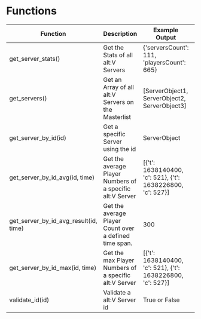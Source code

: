 # Functions

| Function  | Description | Example Output | Extra
| ------- | ------------------ | ------------------ | ------------------ 
| get_server_stats() | Get the Stats of all alt:V Servers | {'serversCount': 111, 'playersCount': 665} | 
| get_servers() | Get an Array of all alt:V Servers on the Masterlist | [ServerObject1, ServerObject2, ServerObject3] | Array with Server Object
| get_server_by_id(id) | Get a specific Server using the id | ServerObject | Returned as Server Object
| get_server_by_id_avg(id, time) | Get the average Player Numbers of a specific alt:V Server | [{'t': 1638140400, 'c': 521}, {'t': 1638226800, 'c': 527}] |
| get_server_by_id_avg_result(id, time) | Get the average Player Count over a defined time span. | 300 |
| get_server_by_id_max(id, time) | Get the max Player Numbers of a specific alt:V Server | [{'t': 1638140400, 'c': 521}, {'t': 1638226800, 'c': 527}] |
| validate_id(id) | Validate a alt:V Server id | True or False | Example id: ceaac3d1cc22761223beac38386f5ab2

